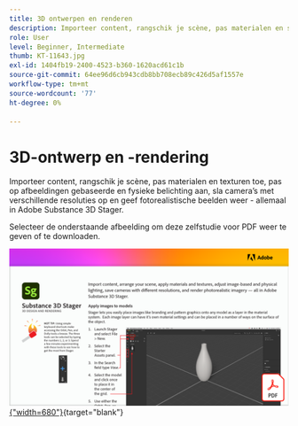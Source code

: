 ```yaml
---
title: 3D ontwerpen en renderen
description: Importeer content, rangschik je scène, pas materialen en structuren toe, pas op afbeeldingen gebaseerde en fysieke belichting aan, sla camera’s op met verschillende resoluties en geef fotorealistische beelden weer
role: User
level: Beginner, Intermediate
thumb: KT-11643.jpg
exl-id: 1404fb19-2400-4523-b360-1620acd61c1b
source-git-commit: 64ee96d6cb943cdb8bb708ecb89c426d5af1557e
workflow-type: tm+mt
source-wordcount: '77'
ht-degree: 0%

---
```


# 3D-ontwerp en -rendering

Importeer content, rangschik je scène, pas materialen en texturen toe, pas op afbeeldingen gebaseerde en fysieke belichting aan, sla camera’s met verschillende resoluties op en geef fotorealistische beelden weer - allemaal in Adobe Substance 3D Stager.

Selecteer de onderstaande afbeelding om deze zelfstudie voor PDF weer te geven of te downloaden.

[![Afbeelding van eerste pagina van zelfstudie](assets/Substance3DStager.png){&quot;width=680&quot;}](assets/Adobe-Substance-Stager.pdf){target="blank"}
